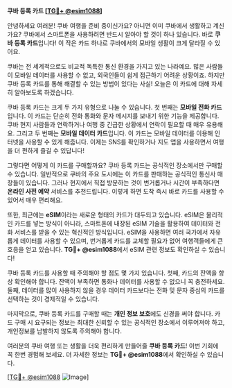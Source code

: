 **쿠바 등록 카드 [[TG💪+ @esim1088](https://t.me/s/esim1088)]**

안녕하세요 여러분! 쿠바 여행을 준비 중이신가요? 아니면 이미 쿠바에서 생활하고 계신가요? 쿠바에서 스마트폰을 사용하려면 반드시 알아야 할 것이 하나 있습니다. 바로 **쿠바 등록 카드**입니다! 이 작은 카드 하나로 쿠바에서의 모바일 생활이 크게 달라질 수 있어요.

쿠바는 전 세계적으로도 비교적 독특한 통신 환경을 가지고 있는 나라예요. 많은 사람들이 모바일 데이터를 사용할 수 없고, 외국인들이 쉽게 접근하기 어려운 상황이죠. 하지만 쿠바 등록 카드를 통해 해결할 수 있는 방법이 있다는 사실! 오늘은 이 카드에 대해 자세히 알아보도록 하겠습니다.

쿠바 등록 카드는 크게 두 가지 유형으로 나눌 수 있습니다. 첫 번째는 **모바일 전화 카드**입니다. 이 카드는 단순히 전화 통화와 문자 메시지를 보내기 위한 기능을 제공합니다. 쿠바 현지 사람들과 연락하거나 여행 중 긴급한 상황에서 연락이 필요할 때 매우 유용해요. 그리고 두 번째는 **모바일 데이터 카드**입니다. 이 카드는 모바일 데이터를 이용해 인터넷을 사용할 수 있게 해줍니다. 이제는 SNS를 확인하거나 지도 앱을 사용하면서 여행을 더 편하게 즐길 수 있답니다!

그렇다면 어떻게 이 카드를 구매할까요? 쿠바 등록 카드는 공식적인 장소에서만 구매할 수 있습니다. 일반적으로 쿠바의 주요 도시에는 이 카드를 판매하는 공식적인 통신사 매장들이 있습니다. 그러나 현지에서 직접 방문하는 것이 번거롭거나 시간이 부족하다면 **온라인 사전 예약** 서비스를 추천드립니다. 이렇게 하면 도착 즉시 바로 카드를 사용할 수 있어서 매우 편리해요.

또한, 최근에는 **eSIM**이라는 새로운 형태의 카드가 대두되고 있습니다. eSIM은 물리적인 카드를 넣는 방식이 아니라, 스마트폰에 내장된 eSIM 기술을 활용하여 데이터와 전화 서비스를 받을 수 있는 혁신적인 방식입니다. eSIM을 사용하면 여러 국가에서 자유롭게 데이터를 사용할 수 있으며, 번거롭게 카드를 교체할 필요가 없어 여행객들에게 큰 호응을 얻고 있습니다. **TG💪+ @esim1088**에서 eSIM 관련 정보도 확인하실 수 있습니다!

쿠바 등록 카드를 사용할 때 주의해야 할 점도 몇 가지 있습니다. 첫째, 카드의 잔액을 항상 확인해야 합니다. 잔액이 부족하면 통화나 데이터를 사용할 수 없으니 꼭 충전하세요. 둘째, 데이터를 많이 사용하지 않을 경우 데이터 카드보다는 전화 및 문자 중심의 카드를 선택하는 것이 경제적일 수 있습니다.

마지막으로, 쿠바 등록 카드를 구매할 때는 **개인 정보 보호**에도 신경을 써야 합니다. 카드 구매 시 요구되는 정보는 최대한 신뢰할 수 있는 공식적인 장소에서 이루어져야 하고, 개인정보를 남발하지 않도록 주의해야 합니다.

여러분의 쿠바 여행 또는 생활을 더욱 편리하게 만들어줄 **쿠바 등록 카드**! 이번 기회에 꼭 한번 경험해 보세요. 더 자세한 정보는 **TG💪+ @esim1088**에서 확인하실 수 있습니다.

[[TG💪+ @esim1088](https://t.me/s/esim1088) ![Image](https://i.postimg.cc/Y0z9fWf4/image.png)]